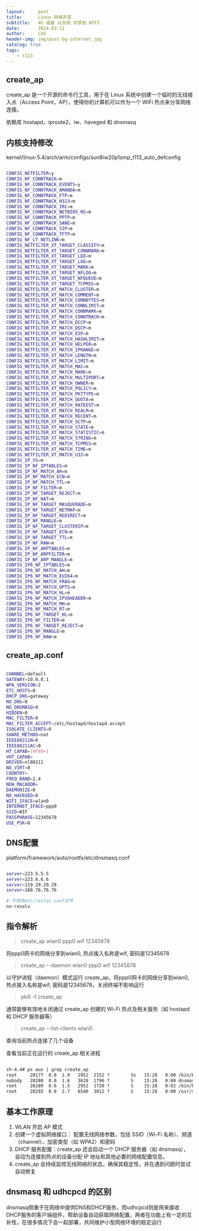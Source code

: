 ```yaml
---
layout:     post
title:      Linux 网络共享
subtitle:   4G 或者 以太网 共享到 WIFI
date:       2024-03-11
author:     LXG
header-img: img/post-bg-internet.jpg
catalog: true
tags:
    - t113
---
```


## create_ap

create_ap 是一个开源的命令行工具，用于在 Linux 系统中创建一个临时的无线接入点（Access Point，AP），使得你的计算机可以作为一个 WiFi 热点来分享网络连接。

依赖库 hostapd、iproute2、iw、haveged 和 dnsmasq

## 内核支持修改

kernel/linux-5.4/arch/arm/configs/sun8iw20p1smp_t113_auto_defconfig

```sh

CONFIG_NETFILTER=y
CONFIG_NF_CONNTRACK=m
CONFIG_NF_CONNTRACK_EVENTS=y
CONFIG_NF_CONNTRACK_AMANDA=m
CONFIG_NF_CONNTRACK_FTP=m
CONFIG_NF_CONNTRACK_H323=m
CONFIG_NF_CONNTRACK_IRC=m
CONFIG_NF_CONNTRACK_NETBIOS_NS=m
CONFIG_NF_CONNTRACK_PPTP=m
CONFIG_NF_CONNTRACK_SANE=m
CONFIG_NF_CONNTRACK_SIP=m
CONFIG_NF_CONNTRACK_TFTP=m
CONFIG_NF_CT_NETLINK=m
CONFIG_NETFILTER_XT_TARGET_CLASSIFY=m
CONFIG_NETFILTER_XT_TARGET_CONNMARK=m
CONFIG_NETFILTER_XT_TARGET_LED=m
CONFIG_NETFILTER_XT_TARGET_LOG=m
CONFIG_NETFILTER_XT_TARGET_MARK=m
CONFIG_NETFILTER_XT_TARGET_NFLOG=m
CONFIG_NETFILTER_XT_TARGET_NFQUEUE=m
CONFIG_NETFILTER_XT_TARGET_TCPMSS=m
CONFIG_NETFILTER_XT_MATCH_CLUSTER=m
CONFIG_NETFILTER_XT_MATCH_COMMENT=m
CONFIG_NETFILTER_XT_MATCH_CONNBYTES=m
CONFIG_NETFILTER_XT_MATCH_CONNLIMIT=m
CONFIG_NETFILTER_XT_MATCH_CONNMARK=m
CONFIG_NETFILTER_XT_MATCH_CONNTRACK=m
CONFIG_NETFILTER_XT_MATCH_DCCP=m
CONFIG_NETFILTER_XT_MATCH_DSCP=m
CONFIG_NETFILTER_XT_MATCH_ESP=m
CONFIG_NETFILTER_XT_MATCH_HASHLIMIT=m
CONFIG_NETFILTER_XT_MATCH_HELPER=m
CONFIG_NETFILTER_XT_MATCH_IPRANGE=m
CONFIG_NETFILTER_XT_MATCH_LENGTH=m
CONFIG_NETFILTER_XT_MATCH_LIMIT=m
CONFIG_NETFILTER_XT_MATCH_MAC=m
CONFIG_NETFILTER_XT_MATCH_MARK=m
CONFIG_NETFILTER_XT_MATCH_MULTIPORT=m
CONFIG_NETFILTER_XT_MATCH_OWNER=m
CONFIG_NETFILTER_XT_MATCH_POLICY=m
CONFIG_NETFILTER_XT_MATCH_PKTTYPE=m
CONFIG_NETFILTER_XT_MATCH_QUOTA=m
CONFIG_NETFILTER_XT_MATCH_RATEEST=m
CONFIG_NETFILTER_XT_MATCH_REALM=m
CONFIG_NETFILTER_XT_MATCH_RECENT=m
CONFIG_NETFILTER_XT_MATCH_SCTP=m
CONFIG_NETFILTER_XT_MATCH_STATE=m
CONFIG_NETFILTER_XT_MATCH_STATISTIC=m
CONFIG_NETFILTER_XT_MATCH_STRING=m
CONFIG_NETFILTER_XT_MATCH_TCPMSS=m
CONFIG_NETFILTER_XT_MATCH_TIME=m
CONFIG_NETFILTER_XT_MATCH_U32=m
CONFIG_IP_VS=m
CONFIG_IP_NF_IPTABLES=m
CONFIG_IP_NF_MATCH_AH=m
CONFIG_IP_NF_MATCH_ECN=m
CONFIG_IP_NF_MATCH_TTL=m
CONFIG_IP_NF_FILTER=m
CONFIG_IP_NF_TARGET_REJECT=m
CONFIG_IP_NF_NAT=m
CONFIG_IP_NF_TARGET_MASQUERADE=m
CONFIG_IP_NF_TARGET_NETMAP=m
CONFIG_IP_NF_TARGET_REDIRECT=m
CONFIG_IP_NF_MANGLE=m
CONFIG_IP_NF_TARGET_CLUSTERIP=m
CONFIG_IP_NF_TARGET_ECN=m
CONFIG_IP_NF_TARGET_TTL=m
CONFIG_IP_NF_RAW=m
CONFIG_IP_NF_ARPTABLES=m
CONFIG_IP_NF_ARPFILTER=m
CONFIG_IP_NF_ARP_MANGLE=m
CONFIG_IP6_NF_IPTABLES=m
CONFIG_IP6_NF_MATCH_AH=m
CONFIG_IP6_NF_MATCH_EUI64=m
CONFIG_IP6_NF_MATCH_FRAG=m
CONFIG_IP6_NF_MATCH_OPTS=m
CONFIG_IP6_NF_MATCH_HL=m
CONFIG_IP6_NF_MATCH_IPV6HEADER=m
CONFIG_IP6_NF_MATCH_MH=m
CONFIG_IP6_NF_MATCH_RT=m
CONFIG_IP6_NF_TARGET_HL=m
CONFIG_IP6_NF_FILTER=m
CONFIG_IP6_NF_TARGET_REJECT=m
CONFIG_IP6_NF_MANGLE=m
CONFIG_IP6_NF_RAW=m

```

## create_ap.conf

```sh

CHANNEL=default
GATEWAY=10.0.0.1
WPA_VERSION=2
ETC_HOSTS=0
DHCP_DNS=gateway
NO_DNS=0
NO_DNSMASQ=0
HIDDEN=0
MAC_FILTER=0
MAC_FILTER_ACCEPT=/etc/hostapd/hostapd.accept
ISOLATE_CLIENTS=0
SHARE_METHOD=nat
IEEE80211N=0
IEEE80211AC=0
HT_CAPAB=[HT40+]
VHT_CAPAB=
DRIVER=nl80211
NO_VIRT=0
COUNTRY=
FREQ_BAND=2.4
NEW_MACADDR=
DAEMONIZE=0
NO_HAVEGED=0
WIFI_IFACE=wlan0
INTERNET_IFACE=ppp0
SSID=WIF
PASSPHRASE=12345678
USE_PSK=0

```

## DNS配置

platform/framework/auto/rootfs/etc/dnsmasq.conf

```sh

server=223.5.5.5
server=223.6.6.6
server=119.29.29.29
server=180.76.76.76

# 不修改etc/reslov.conf文件
no-resolv

```

## 指令解析

> create_ap wlan0 ppp0 wif 12345678

将ppp0网卡的网络分享到wlan0, 热点接入名称是wif, 密码是12345678

> create_ap --daemon wlan0 ppp0 wif 12345678

以守护进程（daemon）模式运行 create_ap，将ppp0网卡的网络分享到wlan0, 热点接入名称是wif, 密码是12345678，关闭终端不影响运行

> pkill -f create_ap

通常能够有效地关闭通过 create_ap 创建的 Wi-Fi 热点及相关服务（如 hostapd 和 DHCP 服务器等）

> create_ap --list-clients wlan0

查询当前热点连接了几个设备

查看当前正在运行的 create_ap 相关进程

```txt

sh-4.4# ps aux | grep create_ap
root     28177  0.0  1.9   2952  2152 ?        Ss   15:28   0:00 /bin/bash /usr/bin/create_ap --daemon wlan0 ppp0 wif 12345678
nobody   28288  0.0  1.6   3628  1796 ?        S    15:28   0:00 dnsmasq -C /tmp/create_ap.wlan0.conf.XXNx9MVN/dnsmasq.conf -x /tmp/create_ap.wlan0.conf.XXNx9MVN/dnsmasq.pid -l /tmp/create_ap.wlan0.conf.XXNx9MVN/dnsmasq.leases -p 5353
root     28289  0.6  1.5   2952  1728 ?        S    15:28   0:02 /bin/bash /usr/bin/create_ap --daemon wlan0 ppp0 wif 12345678
root     28293  0.0  2.7   6540  3012 ?        S    15:28   0:00 /usr/sbin/hostapd /tmp/create_ap.wlan0.conf.XXNx9MVN/hostapd.conf

```

## 基本工作原理

1. WLAN 开启 AP 模式
2. 创建一个虚拟网络接口： 配置无线网络参数，包括 SSID（Wi-Fi 名称）、频道（channel）、加密类型（如 WPA2）和密码
3. DHCP 服务配置：create_ap 还会启动一个 DHCP 服务器（如 dnsmasq），自动为连接到热点的设备分配 IP 地址和其他必要的网络配置信息。
4. create_ap 会持续监控无线网络的状态，确保其稳定性，并在遇到问题时尝试自动修复

## dnsmasq 和 udhcpcd 的区别

dnsmasq侧重于在网络中提供DNS和DHCP服务，而udhcpcd则是用来接收DHCP服务的客户端组件，帮助设备自动获取网络配置。两者在功能上有一定的互补性，在很多情况下会一起部署，共同维护小型网络环境的稳定运行































